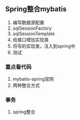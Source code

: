 ## Spring整合mybatis
1. 编写数据源配置
2. sqlSessionFactory
3. sqlSessionTemplate
4. 给接口增加实现类
5. 将写的实现类，注入到spring中
6. 测试

### 重点看代码
1. mybatis-spring官网
2. 两种整合方式

### 事务
1. spring整合
